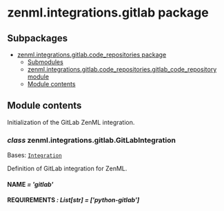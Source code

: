 # zenml.integrations.gitlab package

## Subpackages

* [zenml.integrations.gitlab.code_repositories package](zenml.integrations.gitlab.code_repositories.md)
  * [Submodules](zenml.integrations.gitlab.code_repositories.md#submodules)
  * [zenml.integrations.gitlab.code_repositories.gitlab_code_repository module](zenml.integrations.gitlab.code_repositories.md#zenml-integrations-gitlab-code-repositories-gitlab-code-repository-module)
  * [Module contents](zenml.integrations.gitlab.code_repositories.md#module-contents)

## Module contents

Initialization of the GitLab ZenML integration.

### *class* zenml.integrations.gitlab.GitLabIntegration

Bases: [`Integration`](zenml.integrations.md#zenml.integrations.integration.Integration)

Definition of GitLab integration for ZenML.

#### NAME *= 'gitlab'*

#### REQUIREMENTS *: List[str]* *= ['python-gitlab']*
